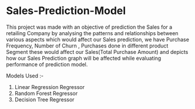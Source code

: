 # Sales-Prediction-Model 
This project was made with an objective of prediction the Sales for a retailing Company by analysing the patterns and relationships between various aspects which would affect our Sales prediction, we have Purchase Frequency, Number of Churn , Purchases done in different product Segment these would affect our Sales(Total Purchase Amount) and depicts how our Sales Prediction graph will be affected while evaluating performance of prediction model.

Models Used :- 
1) Linear Regression Regressor 
2) Random Forest Regressor 
3) Decision Tree Regressor
